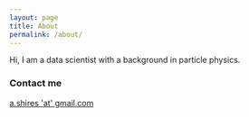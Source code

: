 ```yaml
---
layout: page
title: About
permalink: /about/
---
```


Hi, I am a data scientist with a background in particle physics.

### Contact me

[a.shires 'at' gmail.com](mailto:a.shires@gmail.com)
